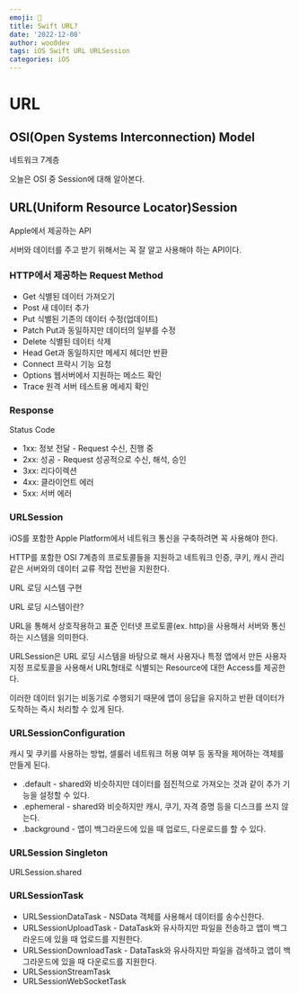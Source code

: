```yaml
---
emoji: 🐻
title: Swift URL?
date: '2022-12-08'
author: woo0dev
tags: iOS Swift URL URLSession
categories: iOS
---
```


# URL

## OSI(Open Systems Interconnection) Model

네트워크 7계층

오늘은 OSI 중 Session에 대해 알아본다.

## URL(Uniform Resource Locator)Session

Apple에서 제공하는 API

서버와 데이터를 주고 받기 위해서는 꼭 잘 알고 사용해야 하는 API이다.

### HTTP에서 제공하는 Request Method

- Get 식별된 데이터 가져오기
- Post 새 데이터 추가
- Put 식별된 기존의 데이터 수정(업데이트)
- Patch Put과 동일하지만 데이터의 일부를 수정
- Delete 식별된 데이터 삭제
- Head Get과 동일하지만 메세지 헤더만 반환
- Connect 프락시 기능 요청
- Options 웹서버에서 지원하는 메소드 확인
- Trace 원격 서버 테스트용 메세지 확인

### Response

Status Code

- 1xx: 정보 전달 - Request  수신, 진행 중
- 2xx: 성공 - Request 성공적으로 수신, 해석, 승인
- 3xx: 리다이렉션
- 4xx: 클라이언트 에러
- 5xx: 서버 에러

### URLSession

iOS를 포함한 Apple Platform에서 네트워크 통신을 구축하려면 꼭 사용해야 한다.

HTTP를 포함한 OSI 7계층의 프로토콜들을 지원하고 네트워크 인증, 쿠키, 캐시 관리 같은 서버와의 데이터 교류 작업 전반을 지원한다.

URL 로딩 시스템 구현

URL 로딩 시스템이란?

URL을 통해서 상호작용하고 표준 인터넷 프로토콜(ex. http)을 사용해서 서버와 통신하는 시스템을 의미한다.

URLSession은 URL 로딩 시스템을 바탕으로 해서 사용자나 특정 앱에서 만든 사용자 지정 프로토콜을 사용해서 URL형태로 식별되는 Resource에 대한 Access를 제공한다.

이러한 데이터 읽기는 비동기로 수행되기 때문에 앱이 응답을 유지하고 반환 데이터가 도착하는 즉시 처리할 수 있게 된다.

### URLSessionConfiguration

캐시 및 쿠키를 사용하는 방법, 셀룰러 네트워크 허용 여부 등 동작을 제어하는 객체를 만들게 된다.

- .default - shared와 비슷하지만 데이터를 점진적으로 가져오는 것과 같이 추가 기능을 설정할 수 있다.
- .ephemeral - shared와 비슷하지만 캐시, 쿠기, 자격 증명 등을 디스크를 쓰지 않는다.
- .background - 앱이 백그라운드에 있을 때 업로드, 다운로드를 할 수 있다.

### URLSession Singleton

URLSession.shared

### URLSessionTask

- URLSessionDataTask - NSData 객체를 사용해서 데이터를 송수신한다.
- URLSessionUploadTask - DataTask와 유사하지만 파일을 전송하고 앱이 백그라운드에 있을 때 업로드를 지원한다.
- URLSessionDownloadTask - DataTask와 유사하지만 파일을 검색하고 앱이 백그라운드에 있을 때 다운로드를 지원한다.
- URLSessionStreamTask
- URLSessionWebSocketTask
